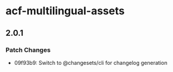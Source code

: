 # acf-multilingual-assets

## 2.0.1

### Patch Changes

- 09f93b9: Switch to @changesets/cli for changelog generation
